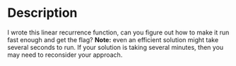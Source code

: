 # Description
I wrote this linear recurrence function, can you figure out how to make it run fast enough and get the flag?
**Note:** even an efficient solution might take several seconds to run. If your solution is taking several minutes, then you may need to reconsider your approach.
 
